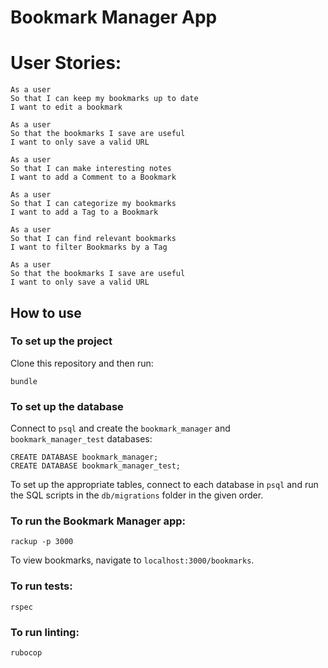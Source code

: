  # Bookmark Manager App

 # User Stories:

 ```
 As a user
 So that I can keep my bookmarks up to date
 I want to edit a bookmark
 ```
 
 ```
 As a user
 So that the bookmarks I save are useful
 I want to only save a valid URL
 ```
 
 ```
 As a user
 So that I can make interesting notes
 I want to add a Comment to a Bookmark
 ```
 
 ```
 As a user
 So that I can categorize my bookmarks
 I want to add a Tag to a Bookmark
 ```
 ```
 As a user
 So that I can find relevant bookmarks
 I want to filter Bookmarks by a Tag
 ```
 ```
 As a user
 So that the bookmarks I save are useful
 I want to only save a valid URL
 ```

 ## How to use
 
 ### To set up the project
 
 Clone this repository and then run:
 
 ```
 bundle
 ```
 
 ### To set up the database
 
 Connect to `psql` and create the `bookmark_manager` and `bookmark_manager_test` databases:
 
 ```
 CREATE DATABASE bookmark_manager;
 CREATE DATABASE bookmark_manager_test;
 ```
 
 To set up the appropriate tables, connect to each database in `psql` and run the SQL scripts in the `db/migrations` folder in  the given order.
 
 ### To run the Bookmark Manager app:
 
 ```
 rackup -p 3000
 ```
 
 To view bookmarks, navigate to `localhost:3000/bookmarks`.
 
 ### To run tests:
 
 ```
 rspec
 ```
 
 ### To run linting:
 
 ```
 rubocop
 ```
